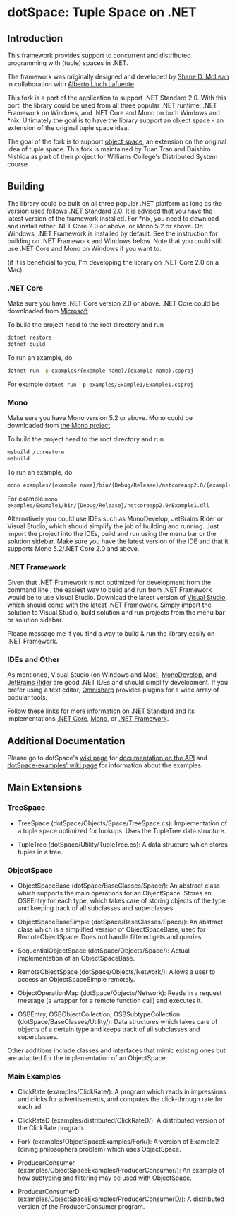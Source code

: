 # dotSpace: Tuple Space on .NET

## Introduction

This framework provides support to concurrent and distributed programming with (tuple) spaces in .NET.

The framework was originally designed and developed by [Shane D. McLean](https://github.com/sequenze) in collaboration with [Alberto Lluch Lafuente](https://github.com/albertolluch).

This fork is a port of the application to support .NET Standard 2.0. With this port, the library could be used from all three popular .NET runtime: .NET Framework on Windows, and .NET Core and Mono on both Windows and *nix. Ultimately the goal is to have the library support an object space - an extension of the original tuple space idea.

The goal of the fork is to support [object space](docs/Proposal.md), an extension on the original idea of tuple space. This fork is maintained by Tuan Tran and Daishiro Nishida as part of their project for Williams College's Distributed System course.

## Building

The library could be built on all three popular .NET platform as long as the version used follows .NET Standard 2.0. It is advised that you have the latest version of the framework installed. For *nix, you need to download and install either .NET Core 2.0 or above, or Mono 5.2 or above. On Windows, .NET Framework is installed by default. See the instruction for building on .NET Framework and Windows below. Note that you could still use .NET Core and Mono on Windows if you want to.

(if it is beneficial to you, I'm developing the library on .NET Core 2.0 on a Mac).

### .NET Core

Make sure you have .NET Core version 2.0 or above. .NET Core could be downloaded from [Microsoft](https://www.microsoft.com/net/learn/get-started)

To build the project head to the root directory and run

```bash
dotnet restore
dotnet build
```

To run an example, do

```bash
dotnet run -p examples/{example name}/{example name}.csproj
```

For example `dotnet run -p examples/Example1/Example1.csproj`

### Mono

Make sure you have Mono version 5.2 or above. Mono could be downloaded from [the Mono project](http://www.mono-project.com/download/)

To build the project head to the root directory and run

```bash
msbuild /t:restore
msbuild
```

To run an example, do

```bash
mono examples/{example name}/bin/{Debug/Release}/netcoreapp2.0/{example name}.dll
```

For example `mono examples/Example1/bin/{Debug/Release}/netcoreapp2.0/Example1.dll`

Alternatively you could use IDEs such as MonoDevelop, JetBrains Rider or Visual Studio, which should simplify the job of building and running. Just import the project into the IDEs, build and run using the menu bar or the solution sidebar. Make sure you have the latest version of the IDE and that it supports Mono 5.2/.NET Core 2.0 and above.

### .NET Framework

Given that .NET Framework is not optimized for development from the command line , the easiest way to build and run from .NET Framework would be to use Visual Studio. Download the latest version of [Visual Studio](https://www.visualstudio.com/downloads/), which should come with the latest .NET Framework. Simply import the solution to Visual Studio, build solution and run projects from the menu bar or solution sidebar.

Please message me if you find a way to build & run the library easily on .NET Framework.

### IDEs and Other

As mentioned, Visual Studio (on Windows and Mac), [MonoDevelop](http://www.monodevelop.com/download/), and [JetBrains Rider](https://www.jetbrains.com/rider/download/) are good .NET IDEs and should simplify development. If you prefer using a text editor, [Omnisharp](http://www.omnisharp.net/#integrations) provides plugins for a wide array of popular tools.

Follow these links for more information on [.NET Standard](https://docs.microsoft.com/en-us/dotnet/standard/get-started) and its implementations [.NET Core](https://docs.microsoft.com/en-us/dotnet/core/index), [Mono](http://www.mono-project.com/docs/), or [.NET Framework](https://docs.microsoft.com/en-us/dotnet/framework/).

## Additional Documentation

Please go to dotSpace's [wiki page](https://github.com/pSpaces/dotSpace/wiki) for [documentation on the API](https://github.com/pSpaces/dotSpace/wiki/basics) and [dotSpace-examples' wiki page](https://github.com/pSpaces/dotSpace-Examples/wiki) for information about the examples.

## Main Extensions

### TreeSpace

* TreeSpace (dotSpace/Objects/Space/TreeSpace.cs): Implementation of a tuple space optimized for lookups. Uses the TupleTree data structure.

* TupleTree (dotSpace/Utility/TupleTree.cs): A data structure which stores tuples in a tree.

### ObjectSpace

* ObjectSpaceBase (dotSpace/BaseClasses/Space/): An abstract class which supports the main operations for an ObjectSpace. Stores an OSBEntry for each type, which takes care of storing objects of the type and keeping track of all subclasses and superclasses.

* ObjectSpaceBaseSimple (dotSpace/BaseClasses/Space/): An abstract class which is a simplified version of ObjectSpaceBase, used for RemoteObjectSpace. Does not handle filtered gets and queries.

* SequentialObjectSpace (dotSpace/Objects/Space/): Actual implementation of an ObjectSpaceBase.

* RemoteObjectSpace (dotSpace/Objects/Network/): Allows a user to access an ObjectSpaceSimple remotely.

* ObjectOperationMap (dotSpace/Objects/Network): Reads in a request message (a wrapper for a remote function call) and executes it.

* OSBEntry, OSBObjectCollection, OSBSubtypeCollection (dotSpace/BaseClasses/Utility/): Data structures which takes care of objects of a certain type and keeps track of all subclasses and superclasses.

Other additions include classes and interfaces that mimic existing ones but are adapted for the implementation of an ObjectSpace.

### Main Examples

* ClickRate (examples/ClickRate/): A program which reads in impressions and clicks for advertisements, and computes the click-through rate for each ad.

* ClickRateD (examples/distributed/ClickRateD/): A distributed version of the ClickRate program.

* Fork (examples/ObjectSpaceExamples/Fork/): A version of Example2 (dining philosophers problem) which uses ObjectSpace.

* ProducerConsumer (examples/ObjectSpaceExamples/ProducerConsumer/): An example of how subtyping and filtering may be used with ObjectSpace.

* ProducerConsumerD (examples/ObjectSpaceExamples/ProducerConsumerD/): A distributed version of the ProducerConsumer program.